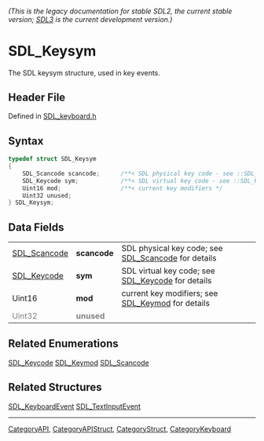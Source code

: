 ###### (This is the legacy documentation for stable SDL2, the current stable version; [SDL3](https://wiki.libsdl.org/SDL3/) is the current development version.)
# SDL_Keysym

The SDL keysym structure, used in key events.

## Header File

Defined in [SDL_keyboard.h](https://github.com/libsdl-org/SDL/blob/SDL2/include/SDL_keyboard.h)

## Syntax

```c
typedef struct SDL_Keysym
{
    SDL_Scancode scancode;      /**< SDL physical key code - see ::SDL_Scancode for details */
    SDL_Keycode sym;            /**< SDL virtual key code - see ::SDL_Keycode for details */
    Uint16 mod;                 /**< current key modifiers */
    Uint32 unused;
} SDL_Keysym;
```

## Data Fields

|                                            |                                                |                                                                     |
| ------------------------------------------ | ---------------------------------------------- | ------------------------------------------------------------------- |
| [SDL_Scancode](SDL_Scancode)               | **scancode**                                   | SDL physical key code; see [SDL_Scancode](SDL_Scancode) for details |
| [SDL_Keycode](SDL_Keycode)                 | **sym**                                        | SDL virtual key code; see [SDL_Keycode](SDL_Keycode) for details    |
| Uint16                                     | **mod**                                        | current key modifiers; see [SDL_Keymod](SDL_Keymod) for details     |
| <span style="color:#808080;">Uint32</span> | <span style="color:#808080;">**unused**</span> |                                                                     |

## Related Enumerations

[SDL_Keycode](SDL_Keycode)
[SDL_Keymod](SDL_Keymod)
[SDL_Scancode](SDL_Scancode)

## Related Structures

[SDL_KeyboardEvent](SDL_KeyboardEvent)
[SDL_TextInputEvent](SDL_TextInputEvent)

----
[CategoryAPI](CategoryAPI), [CategoryAPIStruct](CategoryAPIStruct), [CategoryStruct](CategoryStruct), [CategoryKeyboard](CategoryKeyboard)


